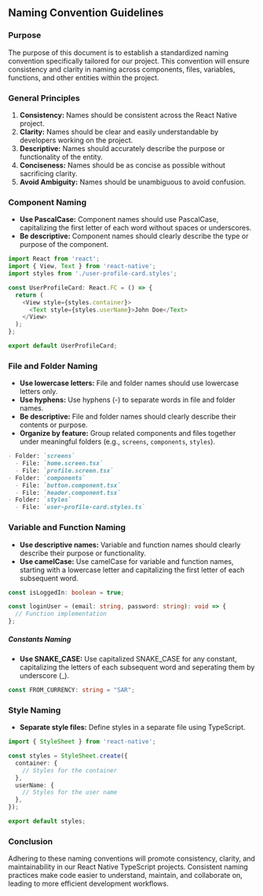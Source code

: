 
## Naming Convention Guidelines

### Purpose
The purpose of this document is to establish a standardized naming convention specifically tailored for our project. This convention will ensure consistency and clarity in naming across components, files, variables, functions, and other entities within the project.

### General Principles
1. **Consistency:** Names should be consistent across the React Native project.
2. **Clarity:** Names should be clear and easily understandable by developers working on the project.
3. **Descriptive:** Names should accurately describe the purpose or functionality of the entity.
4. **Conciseness:** Names should be as concise as possible without sacrificing clarity.
5. **Avoid Ambiguity:** Names should be unambiguous to avoid confusion.

### Component Naming
- **Use PascalCase:** Component names should use PascalCase, capitalizing the first letter of each word without spaces or underscores.
- **Be descriptive:** Component names should clearly describe the type or purpose of the component.

```typescript
import React from 'react';
import { View, Text } from 'react-native';
import styles from './user-profile-card.styles';

const UserProfileCard: React.FC = () => {
  return (
    <View style={styles.container}>
      <Text style={styles.userName}>John Doe</Text>
    </View>
  );
};

export default UserProfileCard;
```

### File and Folder Naming
- **Use lowercase letters:** File and folder names should use lowercase letters only.
- **Use hyphens:** Use hyphens (-) to separate words in file and folder names.
- **Be descriptive:** File and folder names should clearly describe their contents or purpose.
- **Organize by feature:** Group related components and files together under meaningful folders (e.g., `screens`, `components`, `styles`).

```markdown
- Folder: `screens`
  - File: `home.screen.tsx`
  - File: `profile.screen.tsx`
- Folder: `components`
  - File: `button.component.tsx`
  - File: `header.component.tsx`
- Folder: `styles`
  - File: `user-profile-card.styles.ts`
```

### Variable and Function Naming
- **Use descriptive names:** Variable and function names should clearly describe their purpose or functionality.
- **Use camelCase:** Use camelCase for variable and function names, starting with a lowercase letter and capitalizing the first letter of each subsequent word.

```typescript
const isLoggedIn: boolean = true;

const loginUser = (email: string, password: string): void => {
  // Function implementation
};
```

##### Constants Naming
- **Use SNAKE_CASE:** Use capitalized SNAKE_CASE for any constant, capitalizing the letters of each subsequent word and seperating them by underscore (_).

```typescript
const FROM_CURRENCY: string = "SAR";
```

### Style Naming
- **Separate style files:** Define styles in a separate file using TypeScript.

```typescript
import { StyleSheet } from 'react-native';

const styles = StyleSheet.create({
  container: {
    // Styles for the container
  },
  userName: {
    // Styles for the user name
  },
});

export default styles;
```

### Conclusion
Adhering to these naming conventions will promote consistency, clarity, and maintainability in our React Native TypeScript projects. Consistent naming practices make code easier to understand, maintain, and collaborate on, leading to more efficient development workflows.
